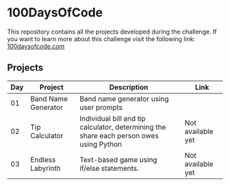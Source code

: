 # 100DaysOfCode

This repository contains all the projects developed during the challenge. If you want to learn more about this challenge visit the following link: [100daysofcode.com](https://www.100daysofcode.com/)

## Projects

| Day | Project             | Description                                                                             | Link              |
| --- | ------------------- | --------------------------------------------------------------------------------------- | ----------------- |
| 01  | Band Name Generator | Band name generator using user prompts                                                  |
| 02  | Tip Calculator      | Individual bill and tip calculator, determining the share each person owes using Python | Not available yet |
| 03  | Endless Labyrinth   | Text-based game using if/else statements.                                               | Not available yet |
